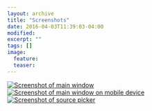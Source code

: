 ```yaml
---
layout: archive
title: "Screenshots"
date: 2016-04-03T11:39:03-04:00
modified:
excerpt: ""
tags: []
image:
  feature:
  teaser:
---
```


<div class="lightgallery">
  <a href="../../images/news/2016-03-20-New-UI.jpg" data-sub-html="The main window of Duplicati 2.0">
      <img src="../../images/news/2016-03-20-New-UI-thumb.jpg" alt="Screenshot of main window" />
  </a>
  
  <a href="../../images/news/2016-03-20-New-UI-mobile.jpg" data-sub-html="Designed to be viewed on mobile devices, too." >
      <img src="../../images/news/2016-03-20-New-UI-mobile-thumb.jpg" alt="Screenshot of main window on mobile device" />
  </a>
  
  <a href="../../images/news/2016-03-20-New-SourcePicker.jpg" data-sub-html="Easy-to-use file picker">
      <img src="../../images/news/2016-03-20-New-SourcePicker-thumb.jpg" alt="Screenshot of source picker" />
  </a>
</div>

<!--
![Screenshot new UI design](../../images/news/2016-03-20-New-UI.jpg "The main window of Duplicati 2.0")
![Screenshot new UI design on mobile device](../../images/news/2016-03-20-New-UI-mobile.jpg "Designed to be viewed on mobile devices, too")
![Screenshot of new source picker](../../images/news/2016-03-20-New-SourcePicker.jpg "Easy-to-use file picker")
-->

